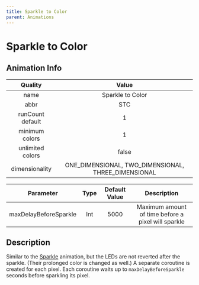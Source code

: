 ```yaml
---
title: Sparkle to Color
parent: Animations
---
```


<!-- THIS FILE IS AUTOMATICALLY GENERATED -->
<!-- MAKE CHANGES TO THE AnimationInfo INSTANCE ASSOCIATED WITH THIS ANIMATION -->

# Sparkle to Color

## Animation Info

|Quality|Value|
|:-:|:-:|
|name|Sparkle to Color|
|abbr|STC|
|runCount default|1|
|minimum colors|1|
|unlimited colors|false|
|dimensionality|ONE_DIMENSIONAL, TWO_DIMENSIONAL, THREE_DIMENSIONAL|

|Parameter|Type|Default Value|Description|
|:-:|:-:|:-:|:-:|
|maxDelayBeforeSparkle|Int|5000|Maximum amount of time before a pixel will sparkle|

## Description
Similar to the [Sparkle](Sparkle) animation, but the LEDs are not reverted after the sparkle.
(Their prolonged color is changed as well.)
A separate coroutine is created for each pixel.
Each coroutine waits up to `maxDelayBeforeSparkle` seconds before sparkling its pixel.

